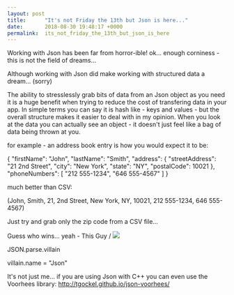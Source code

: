 ```yaml
---
layout: post
title:      "It's not Friday the 13th but Json is here..."
date:       2018-08-30 19:48:17 +0000
permalink:  its_not_friday_the_13th_but_json_is_here
---
```



Working with Json has been far from horror-ible!  ok...  enough corniness - this is not the field of dreams...  

Although working with Json did make working with structured data a dream... (sorry)

The ability to stresslessly grab bits of data from an Json object as you need it is a huge benefit when trying to reduce the cost of transfering data in your app.  In simple terms you can say it is hash like - keys and values - but the overall structure makes it easier to deal with in my opinion.  When you look at the data you can actually see an object -  it doesn't just feel like a bag of data being thrown at you.

for example - an address book entry is how you would expect it to be:

{
     "firstName": "John",
     "lastName": "Smith",
     "address": {
         "streetAddress": "21 2nd Street",
         "city": "New York",
         "state": "NY",
         "postalCode": 10021
     },
     "phoneNumbers": [
         "212 555-1234",
         "646 555-4567"
     ]
 }
 
 much better than CSV:
 
 (John, Smith, 21, 2nd Street, New York, NY, 10021, 212 555-1234, 646 555-4567)
 
Just try and grab only the zip code from a CSV file...

Guess who wins...
yeah - This Guy \/
![](https://encrypted-tbn0.gstatic.com/images?q=tbn:ANd9GcRzjLYkJF6NNIuf-d-c_EhWULgVnwlrHkK_UWiBqB27bVXhUQ8vZQ)

JSON.parse.villain

villain.name = "Json"

It's not just me...
if you are using Json with C++ you can even use the Voorhees library: http://tgockel.github.io/json-voorhees/




